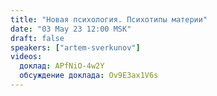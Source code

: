 ```yaml
---
title: "Новая психология. Психотипы материи"
date: "03 May 23 12:00 MSK"
draft: false
speakers: ["artem-sverkunov"]
videos:
  доклад: APfNiO-4w2Y
  обсуждение доклада: Ov9E3ax1V6s
---
```

